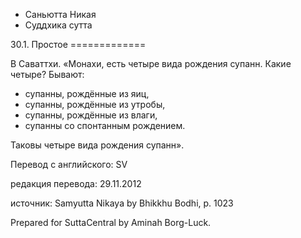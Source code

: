 









* Саньютта Никая
* Суддхика сутта


30\.1\. Простое
\=\=\=\=\=\=\=\=\=\=\=\=\=



В Саваттхи\. «Монахи, есть четыре вида рождения супанн\. Какие четыре? Бывают:


* супанны, рождённые из яиц,
* супанны, рождённые из утробы,
* супанны, рождённые из влаги,
* супанны со спонтанным рождением\.


Таковы четыре вида рождения супанн»\.



Перевод с английского: SV


редакция перевода: 29\.11\.2012


источник: Samyutta Nikaya by Bhikkhu Bodhi, p\. 1023


Prepared for SuttaCentral by Aminah Borg\-Luck\.






